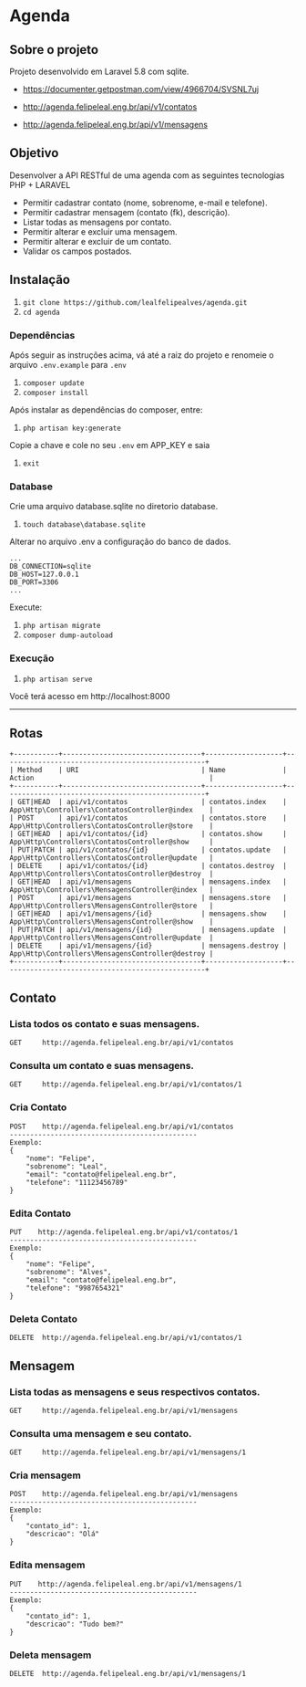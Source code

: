 # Agenda

## Sobre o projeto

Projeto desenvolvido em Laravel 5.8 com sqlite.

- https://documenter.getpostman.com/view/4966704/SVSNL7uj

- http://agenda.felipeleal.eng.br/api/v1/contatos

- http://agenda.felipeleal.eng.br/api/v1/mensagens


## Objetivo

Desenvolver a API RESTful de uma agenda com as seguintes tecnologias PHP + LARAVEL

- Permitir cadastrar contato (nome, sobrenome, e-mail e telefone). 
- Permitir cadastrar mensagem (contato (fk), descrição). 
- Listar todas as mensagens por contato. 
- Permitir alterar e excluir uma mensagem. 
- Permitir alterar e excluir de um contato. 
- Validar os campos postados.

## Instalação
1. `git clone https://github.com/lealfelipealves/agenda.git`
1. `cd agenda`

### Dependências
Após seguir as instruções acima, vá até a raiz do projeto e renomeie o arquivo `.env.example` para `.env`
1. `composer update`
1. `composer install`

Após instalar as dependências do composer, entre:
1. `php artisan key:generate`

Copie a chave e cole no seu `.env` em APP_KEY e saia
1. `exit`

### Database
Crie uma arquivo database.sqlite no diretorio database.
1. `touch database\database.sqlite`

Alterar no arquivo .env a configuração do banco de dados.
```
...
DB_CONNECTION=sqlite
DB_HOST=127.0.0.1
DB_PORT=3306
...
```

Execute:
1. `php artisan migrate`
1. `composer dump-autoload`

### Execução

1. `php artisan serve`

Você terá acesso em http://localhost:8000

___

## Rotas
```
+-----------+----------------------------------+-------------------+--------------------------------------------------+
| Method    | URI                              | Name              | Action                                           |
+-----------+----------------------------------+-------------------+--------------------------------------------------+
| GET|HEAD  | api/v1/contatos                  | contatos.index    | App\Http\Controllers\ContatosController@index    |
| POST      | api/v1/contatos                  | contatos.store    | App\Http\Controllers\ContatosController@store    |
| GET|HEAD  | api/v1/contatos/{id}             | contatos.show     | App\Http\Controllers\ContatosController@show     |
| PUT|PATCH | api/v1/contatos/{id}             | contatos.update   | App\Http\Controllers\ContatosController@update   |
| DELETE    | api/v1/contatos/{id}             | contatos.destroy  | App\Http\Controllers\ContatosController@destroy  |
| GET|HEAD  | api/v1/mensagens                 | mensagens.index   | App\Http\Controllers\MensagensController@index   |
| POST      | api/v1/mensagens                 | mensagens.store   | App\Http\Controllers\MensagensController@store   |
| GET|HEAD  | api/v1/mensagens/{id}            | mensagens.show    | App\Http\Controllers\MensagensController@show    |
| PUT|PATCH | api/v1/mensagens/{id}            | mensagens.update  | App\Http\Controllers\MensagensController@update  |
| DELETE    | api/v1/mensagens/{id}            | mensagens.destroy | App\Http\Controllers\MensagensController@destroy |
+-----------+----------------------------------+-------------------+--------------------------------------------------+
```

## Contato

### Lista todos os contato e suas mensagens.
```
GET     http://agenda.felipeleal.eng.br/api/v1/contatos
```

### Consulta um contato e suas mensagens.
```
GET     http://agenda.felipeleal.eng.br/api/v1/contatos/1
```

### Cria Contato
```
POST    http://agenda.felipeleal.eng.br/api/v1/contatos
----------------------------------------------
Exemplo:
{
    "nome": "Felipe",
    "sobrenome": "Leal",
    "email": "contato@felipeleal.eng.br",
    "telefone": "11123456789"
}
```

### Edita Contato
```
PUT    http://agenda.felipeleal.eng.br/api/v1/contatos/1
----------------------------------------------
Exemplo:
{
    "nome": "Felipe",
    "sobrenome": "Alves",
    "email": "contato@felipeleal.eng.br",
    "telefone": "9987654321"
}
```

### Deleta Contato
```
DELETE  http://agenda.felipeleal.eng.br/api/v1/contatos/1
```


## Mensagem

### Lista todas as mensagens e seus respectivos contatos.
```
GET     http://agenda.felipeleal.eng.br/api/v1/mensagens
```

### Consulta uma mensagem e seu contato.
```
GET     http://agenda.felipeleal.eng.br/api/v1/mensagens/1
```

### Cria mensagem
```
POST    http://agenda.felipeleal.eng.br/api/v1/mensagens
----------------------------------------------
Exemplo:
{
    "contato_id": 1,
    "descricao": "Olá"
}
```

### Edita mensagem
```
PUT    http://agenda.felipeleal.eng.br/api/v1/mensagens/1
----------------------------------------------
Exemplo:
{
    "contato_id": 1,
    "descricao": "Tudo bem?"
}
```

### Deleta mensagem
```
DELETE  http://agenda.felipeleal.eng.br/api/v1/mensagens/1
```
